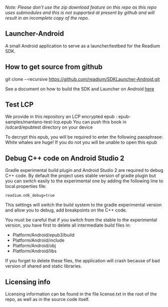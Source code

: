 _Note:  Please don't use the zip download feature on this repo as this repo uses submodules and this is not supported at present by github and will result in an incomplete copy of the repo._


Launcher-Android
---------------------
A small Android application to serve as a launcher/testbed for the Readium SDK. 

How to get source from github
-------------------------------
 git clone --recursive https://github.com/readium/SDKLauncher-Android.git

See a document on how to build the SDK and Launcher on Android [here](https://docs.google.com/document/d/1ebFQ-8BGoiamKO4K0ZiL1nH6b8wulJ-ORyZKiDEYi-8/edit)


Test LCP
--------

We provide in this repository an LCP encrypted epub : epub-samples/mantano-test-lcp.epub
You can push this book in /sdcard/epubtest directory on your device

To decrypt this epub, you will be required to enter the following passphrase: White whales are huge!
If you do not you will be unable to open this epub


Debug C++ code on Android Studio 2
----------------------------------

Gradle experimental build plugin and Android Studio 2 are required to debug C++ code.
By default the project uses stable version of gradle plugin but you can switch easily to the experimental one by adding the following line to local.properties file:
````
readium.ndk_debug=true
````

This settings will switch the build system to the gradle experimental version and allow you to debug, add breakpoints on the C++ code.

You must be careful that if you switch from the stable to the experimental version, you have first to delete all intermediate build files in:
- Platform/Android/epub3/build
- Platform/Android/include
- Platform/Android/obj
- Platform/Android/libs

If you forget to delete these files, the application will crash because of bad version of shared and static libraries.

Licensing info
----------------
Licensing information can be found in the file license.txt in the root of the repo, as well as in the source code itself.
